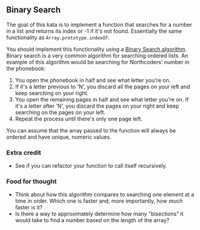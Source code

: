 ## Binary Search

The goal of this kata is to implement a function that searches for a number in a list and returns its index or -1 if it's not found. Essentially the same functionality as `Array.prototype.indexOf`.

You should implement this functionality using a [Binary Search algorithm](https://en.wikipedia.org/wiki/Binary_search_algorithm). Binary search is a very common algorithm for searching ordered lists. An example of this algorithm would be searching for Northcoders' number in the phonebook:

1. You open the phonebook in half and see what letter you're on.
2. If it's a letter previous to 'N', you discard all the pages on your left and keep searching on your right.
3. You open the remaining pages in half and see what letter you're on. If it's a letter after 'N', you discard the pages on your right and keep searching on the pages on your left.
4. Repeat the process until there's only one page left.

You can assume that the array passed to the function will always be ordered and have unique, numeric values.

### Extra credit

- See if you can refactor your function to call itself recursively.

### Food for thought

- Think about how this algorithm compares to searching one element at a time in order. Which one is faster and, more importantly, how much faster is it?
- Is there a way to approximately determine how many "bisections" it would take to find a number based on the length of the array?
